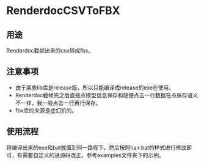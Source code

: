 # RenderdocCSVToFBX
## 用途

Renderdoc截帧出来的csv转成fbx。

## 注意事项

- 由于某些lib库是release版，所以只能编译成release的exe在使用。
- Renderdoc截帧完之后直接点模型信息保存和随便点击一行数据在点保存语义不一样，我一般点击一行再行保存。
- fbx库的来源是虚幻扒的。

## 使用流程

将编译出来的exe和bat放置到同一路径下，然后按照hair.bat的样式进行修改即可，有需要自定义的进源码改正。参考examples文件夹下的示例。